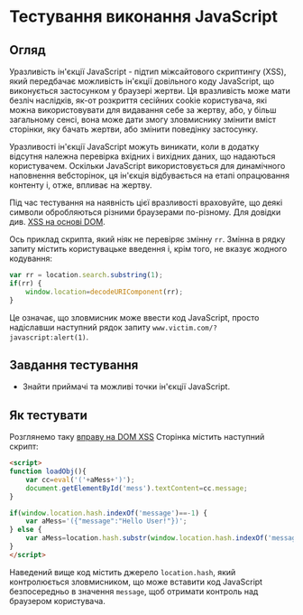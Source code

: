 # Тестування виконання JavaScript
## Огляд
Уразливість ін'єкції JavaScript - підтип міжсайтового скриптингу (XSS), який передбачає можливість ін'єкції довільного коду JavaScript, що виконується застосунком у браузері жертви. Ця вразливість може мати безліч наслідків, як-от розкриття сесійних cookie користувача, які можна використовувати для видавання себе за жертву, або, у більш загальному сенсі, вона може дати змогу зловмиснику змінити вміст сторінки, яку бачать жертви, або змінити поведінку застосунку.

Уразливості ін'єкції JavaScript можуть виникати, коли в додатку відсутня належна перевірка вхідних і вихідних даних, що надаються користувачем. Оскільки JavaScript використовується для динамічного наповнення вебсторінок, ця ін'єкція відбувається на етапі опрацювання контенту і, отже, впливає на жертву.

Під час тестування на наявність цієї вразливості враховуйте, що деякі символи обробляються різними браузерами по-різному. Для довідки див. [XSS на основі DOM](https://owasp.org/www-community/attacks/DOM_Based_XSS).

Ось приклад скрипта, який ніяк не перевіряє змінну `rr`. Змінна в рядку запиту містить користувацьке введення і, крім того, не вказує жодного кодування:

```js
var rr = location.search.substring(1);
if(rr) {
    window.location=decodeURIComponent(rr);
}
```

Це означає, що зловмисник може ввести код JavaScript, просто надіславши наступний рядок запиту `www.victim.com/?javascript:alert(1)`.
## Завдання тестування
- Знайти приймачі та можливі точки ін'єкції JavaScript.

## Як тестувати
Розглянемо таку [вправу на DOM XSS](http://www.domxss.com/domxss/01_Basics/04_eval.html)
Сторінка містить наступний скрипт:

```html
<script>
function loadObj(){
    var cc=eval('('+aMess+')');
    document.getElementById('mess').textContent=cc.message;
}

if(window.location.hash.indexOf('message')==-1) {
    var aMess='({"message":"Hello User!"})';
} else {
    var aMess=location.hash.substr(window.location.hash.indexOf('message=')+8)
}
</script>
```

Наведений вище код містить джерело `location.hash`, який контролюється зловмисником, що може вставити код JavaScript безпосередньо в значення `message`, щоб отримати контроль над браузером користувача.
